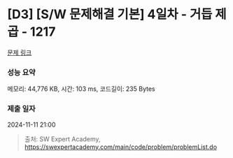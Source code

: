 # [D3] [S/W 문제해결 기본] 4일차 - 거듭 제곱 - 1217 

[문제 링크](https://swexpertacademy.com/main/code/problem/problemDetail.do?contestProbId=AV14dUIaAAUCFAYD) 

### 성능 요약

메모리: 44,776 KB, 시간: 103 ms, 코드길이: 235 Bytes

### 제출 일자

2024-11-11 21:00



> 출처: SW Expert Academy, https://swexpertacademy.com/main/code/problem/problemList.do